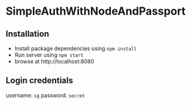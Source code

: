 # SimpleAuthWithNodeAndPassport

## Installation
- Install package dependencies using `npm install`
- Run server using `npm start` 
- browse at http://localhost:8080 

## Login credentials
 username: `sg`
 password: `secret`
